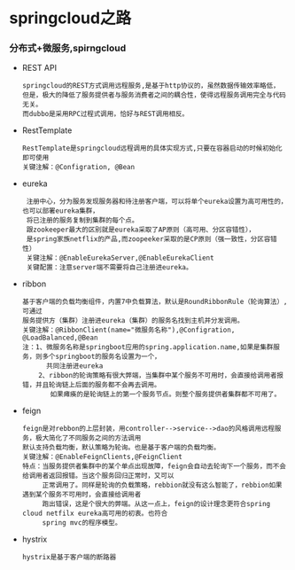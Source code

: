 # springcloud之路

### 分布式+微服务,spirngcloud


*   REST API
    
    ````
    springcloud的REST方式调用远程服务,是基于http协议的，虽然数据传输效率略低，
    但是，极大的降低了服务提供者与服务消费者之间的耦合性，使得远程服务调用完全与代码无关。
    而dubbo是采用RPC过程式调用，恰好与REST调用相反。
    ````
    
*   RestTemplate

    ```
    RestTemplate是springcloud远程调用的具体实现方式,只要在容器启动的时候初始化即可使用
    关键注解：@Configration, @Bean
    ```

*   eureka
    
    ``````
     注册中心，分为服务发现服务器和待注册客户端，可以将单个eureka设置为高可用性的，也可以部署eureka集群，
     将已注册的服务复制到集群的每个点。
     跟zookeeper最大的区别就是eureka采取了AP原则（高可用、分区容错性），
     是spring家族netflix的产品,而zoopeeker采取的是CP原则（强一致性，分区容错性）
     关键注解：@EnableEurekaServer,@EnableEurekaClient
     关键配置：注意server端不需要将自己注册进eureka。
    ``````
   
*   ribbon
    ``````
    基于客户端的负载均衡组件，内置7中负载算法，默认是RoundRibbonRule（轮询算法）,可通过
    服务提供方（集群）注册进eureka（集群）的服务名找到主机并分发调用。
    关键注解：@RibbonClient(name="微服务名称"),@Configration, @LoadBalanced,@Bean
    注：1、微服务名称是springboot应用的spring.application.name,如果是集群服务，则多个springboot的服务名设置为一个，
          共同注册进eureka
        2、ribbon的轮询策略有很大弊端，当集群中某个服务不可用时，会直接给调用者报错，并且轮询链上后面的服务都不会再去调用。
           如果瘫痪的是轮询链上的第一个服务节点。则整个服务提供者集群都不可用了。
    ``````
   
*  feign

    ```
    feign是对rebbon的上层封装，用controller-->service-->dao的风格调用远程服务，极大简化了不同服务之间的方法调用
    默认支持负载均衡，默认策略为轮询。也是基于客户端的负载均衡。
    关键注解：@EnableFeignClients,@FeignClient
    特点：当服务提供者集群中的某个单点出现故障，feign会自动去轮询下一个服务，而不会给调用者返回报错。当这个服务回归正常时，又可以
         正常调用了。同样是轮询的负载策略，rebbion就没有这么智能了，rebbion如果遇到某个服务不可用时，会直接给调用者
         跑出错误，这是个很大的弊端。从这一点上，feign的设计理念更符合spring cloud netfilx eureka高可用的初衷。也符合
         spring mvc的程序模型。
    ```

* hystrix

    ```
    hystrix是基于客户端的断路器
    ```